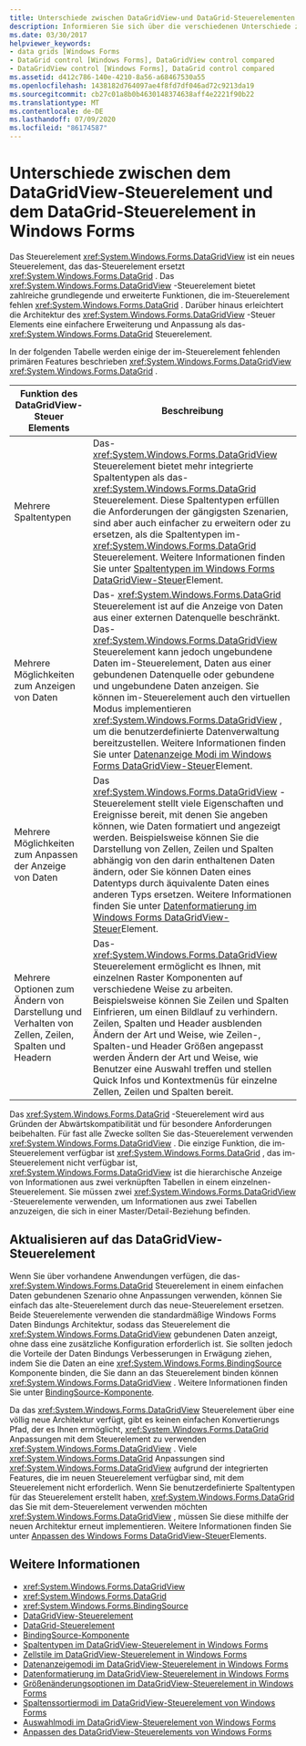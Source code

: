 ```yaml
---
title: Unterschiede zwischen DataGridView-und DataGrid-Steuerelementen
description: Informieren Sie sich über die verschiedenen Unterschiede zwischen Windows Forms DataGridView-und DataGrid-Steuerelement Features sowie Unterschiede in der Architektur.
ms.date: 03/30/2017
helpviewer_keywords:
- data grids [Windows Forms
- DataGrid control [Windows Forms], DataGridView control compared
- DataGridView control [Windows Forms], DataGrid control compared
ms.assetid: d412c786-140e-4210-8a56-a68467530a55
ms.openlocfilehash: 1438182d764097ae4f8fd7df046ad72c9213da19
ms.sourcegitcommit: cb27c01a8b0b4630148374638aff4e2221f90b22
ms.translationtype: MT
ms.contentlocale: de-DE
ms.lasthandoff: 07/09/2020
ms.locfileid: "86174587"
---
```

# <a name="differences-between-the-windows-forms-datagridview-and-datagrid-controls"></a>Unterschiede zwischen dem DataGridView-Steuerelement und dem DataGrid-Steuerelement in Windows Forms
Das Steuerelement <xref:System.Windows.Forms.DataGridView> ist ein neues Steuerelement, das das-Steuerelement ersetzt <xref:System.Windows.Forms.DataGrid> . Das <xref:System.Windows.Forms.DataGridView> -Steuerelement bietet zahlreiche grundlegende und erweiterte Funktionen, die im-Steuerelement fehlen <xref:System.Windows.Forms.DataGrid> . Darüber hinaus erleichtert die Architektur des <xref:System.Windows.Forms.DataGridView> -Steuer Elements eine einfachere Erweiterung und Anpassung als das- <xref:System.Windows.Forms.DataGrid> Steuerelement.  
  
 In der folgenden Tabelle werden einige der im-Steuerelement fehlenden primären Features beschrieben <xref:System.Windows.Forms.DataGridView> <xref:System.Windows.Forms.DataGrid> .  
  
|Funktion des DataGridView-Steuer Elements|Beschreibung|  
|----------------------------------|-----------------|  
|Mehrere Spaltentypen|Das- <xref:System.Windows.Forms.DataGridView> Steuerelement bietet mehr integrierte Spaltentypen als das- <xref:System.Windows.Forms.DataGrid> Steuerelement. Diese Spaltentypen erfüllen die Anforderungen der gängigsten Szenarien, sind aber auch einfacher zu erweitern oder zu ersetzen, als die Spaltentypen im- <xref:System.Windows.Forms.DataGrid> Steuerelement. Weitere Informationen finden Sie unter [Spaltentypen im Windows Forms DataGridView-Steuer](column-types-in-the-windows-forms-datagridview-control.md)Element.|  
|Mehrere Möglichkeiten zum Anzeigen von Daten|Das- <xref:System.Windows.Forms.DataGrid> Steuerelement ist auf die Anzeige von Daten aus einer externen Datenquelle beschränkt. Das- <xref:System.Windows.Forms.DataGridView> Steuerelement kann jedoch ungebundene Daten im-Steuerelement, Daten aus einer gebundenen Datenquelle oder gebundene und ungebundene Daten anzeigen. Sie können im-Steuerelement auch den virtuellen Modus implementieren <xref:System.Windows.Forms.DataGridView> , um die benutzerdefinierte Datenverwaltung bereitzustellen. Weitere Informationen finden Sie unter [Datenanzeige Modi im Windows Forms DataGridView-Steuer](data-display-modes-in-the-windows-forms-datagridview-control.md)Element.|  
|Mehrere Möglichkeiten zum Anpassen der Anzeige von Daten|Das <xref:System.Windows.Forms.DataGridView> -Steuerelement stellt viele Eigenschaften und Ereignisse bereit, mit denen Sie angeben können, wie Daten formatiert und angezeigt werden. Beispielsweise können Sie die Darstellung von Zellen, Zeilen und Spalten abhängig von den darin enthaltenen Daten ändern, oder Sie können Daten eines Datentyps durch äquivalente Daten eines anderen Typs ersetzen. Weitere Informationen finden Sie unter [Datenformatierung im Windows Forms DataGridView-Steuer](data-formatting-in-the-windows-forms-datagridview-control.md)Element.|  
|Mehrere Optionen zum Ändern von Darstellung und Verhalten von Zellen, Zeilen, Spalten und Headern|Das- <xref:System.Windows.Forms.DataGridView> Steuerelement ermöglicht es Ihnen, mit einzelnen Raster Komponenten auf verschiedene Weise zu arbeiten. Beispielsweise können Sie Zeilen und Spalten Einfrieren, um einen Bildlauf zu verhindern. Zeilen, Spalten und Header ausblenden Ändern der Art und Weise, wie Zeilen-, Spalten-und Header Größen angepasst werden Ändern der Art und Weise, wie Benutzer eine Auswahl treffen und stellen Quick Infos und Kontextmenüs für einzelne Zellen, Zeilen und Spalten bereit.|  
  
 Das <xref:System.Windows.Forms.DataGrid> -Steuerelement wird aus Gründen der Abwärtskompatibilität und für besondere Anforderungen beibehalten. Für fast alle Zwecke sollten Sie das-Steuerelement verwenden <xref:System.Windows.Forms.DataGridView> . Die einzige Funktion, die im-Steuerelement verfügbar ist <xref:System.Windows.Forms.DataGrid> , das im-Steuerelement nicht verfügbar ist, <xref:System.Windows.Forms.DataGridView> ist die hierarchische Anzeige von Informationen aus zwei verknüpften Tabellen in einem einzelnen-Steuerelement. Sie müssen zwei <xref:System.Windows.Forms.DataGridView> -Steuerelemente verwenden, um Informationen aus zwei Tabellen anzuzeigen, die sich in einer Master/Detail-Beziehung befinden.  
  
## <a name="upgrading-to-the-datagridview-control"></a>Aktualisieren auf das DataGridView-Steuerelement  
 Wenn Sie über vorhandene Anwendungen verfügen, die das- <xref:System.Windows.Forms.DataGrid> Steuerelement in einem einfachen Daten gebundenen Szenario ohne Anpassungen verwenden, können Sie einfach das alte-Steuerelement durch das neue-Steuerelement ersetzen. Beide Steuerelemente verwenden die standardmäßige Windows Forms Daten Bindungs Architektur, sodass das Steuerelement die <xref:System.Windows.Forms.DataGridView> gebundenen Daten anzeigt, ohne dass eine zusätzliche Konfiguration erforderlich ist. Sie sollten jedoch die Vorteile der Daten Bindungs Verbesserungen in Erwägung ziehen, indem Sie die Daten an eine <xref:System.Windows.Forms.BindingSource> Komponente binden, die Sie dann an das Steuerelement binden können <xref:System.Windows.Forms.DataGridView> . Weitere Informationen finden Sie unter [BindingSource-Komponente](bindingsource-component.md).  
  
 Da das <xref:System.Windows.Forms.DataGridView> Steuerelement über eine völlig neue Architektur verfügt, gibt es keinen einfachen Konvertierungs Pfad, der es Ihnen ermöglicht, <xref:System.Windows.Forms.DataGrid> Anpassungen mit dem Steuerelement zu verwenden <xref:System.Windows.Forms.DataGridView> . Viele <xref:System.Windows.Forms.DataGrid> Anpassungen sind <xref:System.Windows.Forms.DataGridView> aufgrund der integrierten Features, die im neuen Steuerelement verfügbar sind, mit dem Steuerelement nicht erforderlich. Wenn Sie benutzerdefinierte Spaltentypen für das Steuerelement erstellt haben, <xref:System.Windows.Forms.DataGrid> das Sie mit dem-Steuerelement verwenden möchten <xref:System.Windows.Forms.DataGridView> , müssen Sie diese mithilfe der neuen Architektur erneut implementieren. Weitere Informationen finden Sie unter [Anpassen des Windows Forms DataGridView-Steuer](customizing-the-windows-forms-datagridview-control.md)Elements.  
  
## <a name="see-also"></a>Weitere Informationen

- <xref:System.Windows.Forms.DataGridView>
- <xref:System.Windows.Forms.DataGrid>
- <xref:System.Windows.Forms.BindingSource>
- [DataGridView-Steuerelement](datagridview-control-windows-forms.md)
- [DataGrid-Steuerelement](datagrid-control-windows-forms.md)
- [BindingSource-Komponente](bindingsource-component.md)
- [Spaltentypen im DataGridView-Steuerelement in Windows Forms](column-types-in-the-windows-forms-datagridview-control.md)
- [Zellstile im DataGridView-Steuerelement in Windows Forms](cell-styles-in-the-windows-forms-datagridview-control.md)
- [Datenanzeigemodi im DataGridView-Steuerelement in Windows Forms](data-display-modes-in-the-windows-forms-datagridview-control.md)
- [Datenformatierung im DataGridView-Steuerelement in Windows Forms](data-formatting-in-the-windows-forms-datagridview-control.md)
- [Größenänderungsoptionen im DataGridView-Steuerelement in Windows Forms](sizing-options-in-the-windows-forms-datagridview-control.md)
- [Spaltenssortiermodi im DataGridView-Steuerelement von Windows Forms](column-sort-modes-in-the-windows-forms-datagridview-control.md)
- [Auswahlmodi im DataGridView-Steuerelement von Windows Forms](selection-modes-in-the-windows-forms-datagridview-control.md)
- [Anpassen des DataGridView-Steuerelements von Windows Forms](customizing-the-windows-forms-datagridview-control.md)
